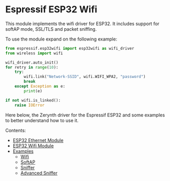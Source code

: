 # Espressif ESP32 Wifi

This module implements the wifi driver for ESP32. It includes support for softAP mode, SSL/TLS and packet sniffing.

To use the module expand on the following example:

```python
from espressif.esp32wifi import esp32wifi as wifi_driver
from wireless import wifi

wifi_driver.auto_init()
for retry in range(10):
    try:
        wifi.link("Network-SSID", wifi.WIFI_WPA2, "password")
        break
    except Exception as e:
        print(e)

if not wifi.is_linked():
    raise IOError
```

Here below, the Zerynth driver for the Espressif ESP32 and some examples to better understand how to use it.

Contents:

 -   [ESP32 Ethernet Module](https://docs.zerynth.com/latest/official/lib.espressif.esp32net/docs/official_lib.espressif.esp32net_esp32eth.html)
 -   [ESP32 Wifi Module](https://docs.zerynth.com/latest/official/lib.espressif.esp32net/docs/official_lib.espressif.esp32net_esp32wifi.html)
 -   [Examples](https://docs.zerynth.com/latest/official/lib.espressif.esp32net/examples/examples.html)
     -   [Wifi](https://docs.zerynth.com/latest/official/lib.espressif.esp32net/examples/examples.html#wifi)
     -   [SoftAP](https://docs.zerynth.com/latest/official/lib.espressif.esp32net/examples/examples.html#softap)
     -   [Sniffer](https://docs.zerynth.com/latest/official/lib.espressif.esp32net/examples/examples.html#sniffer)
     -   [Advanced Sniffer](https://docs.zerynth.com/latest/official/lib.espressif.esp32net/examples/examples.html#advanced-sniffer)
<!--stackedit_data:
eyJoaXN0b3J5IjpbLTE5NjMzMjI4MzhdfQ==
-->